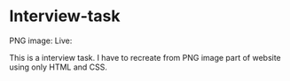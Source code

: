 # Interview-task

PNG image:
Live:

This is a interview task. I have to recreate from PNG image part of website using only HTML and CSS.
